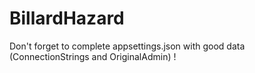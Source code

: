 # BillardHazard

Don't forget to complete appsettings.json with good data (ConnectionStrings and OriginalAdmin) !
